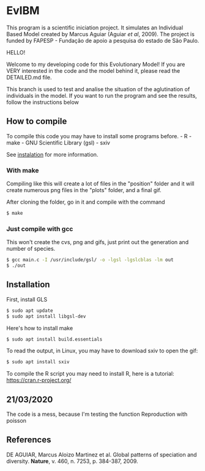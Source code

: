 # EvIBM

This program is a scientific iniciation project. It simulates an Individual Based Model created by Marcus Aguiar (Aguiar _et al_, 2009). The project is funded by FAPESP - Fundação de apoio a pesquisa do estado de São Paulo.

HELLO!

Welcome to my developing code for this Evolutionary Model! If you are VERY interested in the code and the model behind it, please read the DETAILED.md file.

This branch is used to test and analise the situation of the aglutination of individuals in the model. If you want to run the program and see the results, follow the instructions below

## How to compile

To compile this code you may have to install some programs before.
	- R
	- make
	- GNU Scientific Library (gsl)
	- sxiv

 See [instalation](#install) for more information.

### With make
Compiling like this will create a lot of files in the "position" folder and it will create numerous png files in the "plots" folder, and a final gif.

After cloning the folder, go in it and compile with the command
```bash
$ make
```

### Just compile with gcc

This won't create the cvs, png and gifs, just print out the generation and number of species.

```bash
$ gcc main.c -I /usr/include/gsl/ -o -lgsl -lgslcblas -lm out
$ ./out
```

## Installation <a name="install"></a>

First, install GLS

~~~bash
$ sudo apt update
$ sudo apt install libgsl-dev
~~~

Here's how to install make

```bash
$ sudo apt install build.essentials
```

To read the output, in Linux, you may have to download sxiv to open the gif:
```bash
$ sudo apt install sxiv
```
To compile the R script you may need to install R, here is a tutorial: https://cran.r-project.org/

## 21/03/2020

The code is a mess, because I'm testing the function Reproduction with poisson


## References

DE AGUIAR, Marcus Aloizo Martinez et al. Global patterns of speciation and diversity. **Nature**, v. 460, n. 7253, p. 384-387, 2009.
